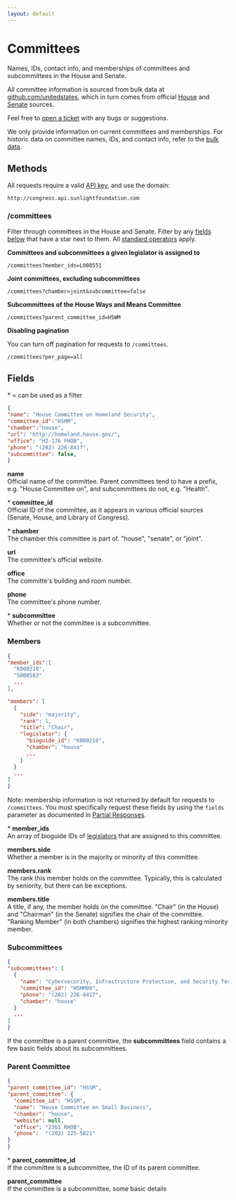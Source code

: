 ```yaml
---
layout: default
---
```


# Committees

Names, IDs, contact info, and memberships of committees and subcommittees in the House and Senate.

All committee information is sourced from bulk data at [github.com/unitedstates](https://github.com/unitedstates/congress-legislators), which in turn comes from official [House](http://clerk.house.gov/committee_info/index.aspx) and [Senate](http://www.senate.gov/general/committee_assignments/assignments.htm) sources.

Feel free to [open a ticket](https://github.com/unitedstates/congress-legislators/issues/new) with any bugs or suggestions.

We only provide information on current committees and memberships. For historic data on committee names, IDs, and contact info, refer to the [bulk data](https://github.com/unitedstates/congress-legislators).

## Methods

All requests require a valid [API key](index.html#parameters/api-key), and use the domain:

```text
http://congress.api.sunlightfoundation.com
```

### /committees

Filter through committees in the House and Senate. Filter by any [fields below](#fields) that have a star next to them. All [standard operators](index.html#parameters/operators) apply.

**Committees and subcommittees a given legislator is assigned to**

```text
/committees?member_ids=L000551
```

**Joint committees, excluding subcommittees**

```text
/committees?chamber=joint&subcommittee=false
```

**Subcommittees of the House Ways and Means Committee**

```text
/committees?parent_committee_id=HSWM
```

**Disabling pagination**

You can turn off pagination for requests to `/committees`.

```text
/committees?per_page=all
```

## Fields

\* = can be used as a filter

```json
{
"name": "House Committee on Homeland Security",
"committee_id":"HSHM",
"chamber":"house",
"url": "http://homeland.house.gov/",
"office": "H2-176 FHOB",
"phone": "(202) 226-8417",
"subcommittee": false,
}
```

**name**<br/>
Official name of the committee. Parent committees tend to have a prefix, e.g. "House Committee on", and subcommittees do not, e.g. "Health".

\* **committee_id**<br/>
Official ID of the committee, as it appears in various official sources (Senate, House, and Library of Congress).

\* **chamber**<br/>
The chamber this committee is part of. "house", "senate", or "joint".

**url**<br/>
The committee's official website.

**office**<br/>
The committe's building and room number.

**phone**<br/>
The committee's phone number.

\* **subcommittee**<br/>
Whether or not the committee is a subcommittee.

### Members

```json
{
"member_ids":[
  "K000210",
  "S000583"
  ...
],

"members": [
  {
    "side": "majority",
    "rank": 1,
    "title": "Chair",
    "legislator": {
      "bioguide_id": "K000210",
      "chamber": "house"
      ...
    }
  }
  ...
]
}
```

Note: membership information is not returned by default for requests to `/committees`. You must specifically request these fields by using the `fields` parameter as documented in [Partial Responses](index.html#parameters/partial-responses).

\* **member_ids**<br/>
An array of bioguide IDs of [legislators](legislators.html) that are assigned to this committee.

**members.side**<br/>
Whether a member is in the majority or minority of this committee.

**members.rank**<br/>
The rank this member holds on the committee. Typically, this is calculated by seniority, but there can be exceptions.

**members.title**<br/>
A title, if any, the member holds on the committee. "Chair" (in the House) and "Chairman" (in the Senate) signifies the chair of the committee. "Ranking Member" (in both chambers) signifies the highest ranking minority member.

### Subcommittees

```json
{
"subcommittees": [
  {
    "name": "Cybersecurity, Infrastructure Protection, and Security Technologies",
    "committee_id": "HSHM08",
    "phone": "(202) 226-8417",
    "chamber": "house"
  }
  ...
]
}
```

If the committee is a parent committee, the **subcommittees** field contains a few basic fields about its subcommittees.

### Parent Committee

```json
{
"parent_committee_id": "HSSM",
"parent_committee": {
  "committee_id": "HSSM",
  "name": "House Committee on Small Business",
  "chamber": "house",
  "website": null,
  "office": "2361 RHOB",
  "phone":  "(202) 225-5821"
}
}
```

\* **parent_committee_id**<br/>
If the committee is a subcommittee, the ID of its parent committee.

**parent_committee**<br/>
If the committee is a subcommittee, some basic details